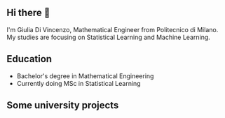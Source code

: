 ## Hi there 👋
I'm Giulia Di Vincenzo, Mathematical Engineer from Politecnico di Milano. My studies are focusing on Statistical Learning and Machine Learning.
## Education
- Bachelor's degree in Mathematical Engineering
- Currently doing MSc in Statistical Learning
## Some university projects


